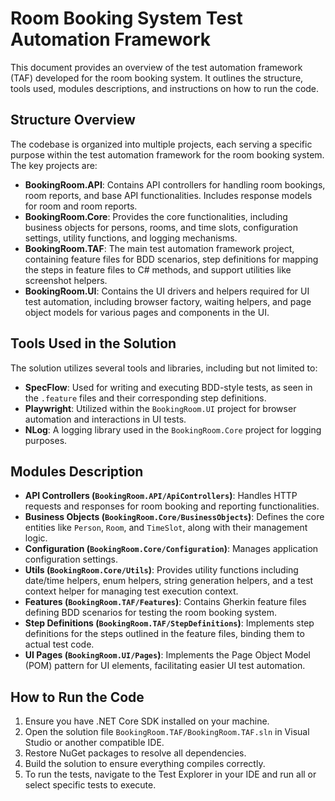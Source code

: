 # Room Booking System Test Automation Framework

This document provides an overview of the test automation framework (TAF) developed for the room booking system. It outlines the structure, tools used, modules descriptions, and instructions on how to run the code.

## Structure Overview

The codebase is organized into multiple projects, each serving a specific purpose within the test automation framework for the room booking system. The key projects are:

- **BookingRoom.API**: Contains API controllers for handling room bookings, room reports, and base API functionalities. Includes response models for room and room reports.
- **BookingRoom.Core**: Provides the core functionalities, including business objects for persons, rooms, and time slots, configuration settings, utility functions, and logging mechanisms.
- **BookingRoom.TAF**: The main test automation framework project, containing feature files for BDD scenarios, step definitions for mapping the steps in feature files to C# methods, and support utilities like screenshot helpers.
- **BookingRoom.UI**: Contains the UI drivers and helpers required for UI test automation, including browser factory, waiting helpers, and page object models for various pages and components in the UI.

## Tools Used in the Solution

The solution utilizes several tools and libraries, including but not limited to:

- **SpecFlow**: Used for writing and executing BDD-style tests, as seen in the `.feature` files and their corresponding step definitions.
- **Playwright**: Utilized within the `BookingRoom.UI` project for browser automation and interactions in UI tests.
- **NLog**: A logging library used in the `BookingRoom.Core` project for logging purposes.

## Modules Description

- **API Controllers (`BookingRoom.API/ApiControllers`)**: Handles HTTP requests and responses for room booking and reporting functionalities.
- **Business Objects (`BookingRoom.Core/BusinessObjects`)**: Defines the core entities like `Person`, `Room`, and `TimeSlot`, along with their management logic.
- **Configuration (`BookingRoom.Core/Configuration`)**: Manages application configuration settings.
- **Utils (`BookingRoom.Core/Utils`)**: Provides utility functions including date/time helpers, enum helpers, string generation helpers, and a test context helper for managing test execution context.
- **Features (`BookingRoom.TAF/Features`)**: Contains Gherkin feature files defining BDD scenarios for testing the room booking system.
- **Step Definitions (`BookingRoom.TAF/StepDefinitions`)**: Implements step definitions for the steps outlined in the feature files, binding them to actual test code.
- **UI Pages (`BookingRoom.UI/Pages`)**: Implements the Page Object Model (POM) pattern for UI elements, facilitating easier UI test automation.

## How to Run the Code

1. Ensure you have .NET Core SDK installed on your machine.
2. Open the solution file `BookingRoom.TAF/BookingRoom.TAF.sln` in Visual Studio or another compatible IDE.
3. Restore NuGet packages to resolve all dependencies.
4. Build the solution to ensure everything compiles correctly.
5. To run the tests, navigate to the Test Explorer in your IDE and run all or select specific tests to execute.
